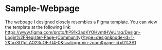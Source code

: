 # Sample-Webpage

The webpage I designed closely resembles a Figma template. You can view the template at the following link:
https://www.figma.com/proto/hP91k3adKYOHvmtHVeUraq/Design-Login%2FRegister-Page-(Community)?type=design&node-id=1-2&t=rSD1pLAO23uOErU4-0&scaling=min-zoom&page-id=0%3A1







